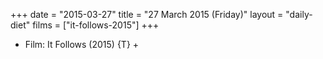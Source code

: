 +++
date = "2015-03-27"
title = "27 March 2015 (Friday)"
layout = "daily-diet"
films = ["it-follows-2015"]
+++


* Film: It Follows (2015) {T} +
